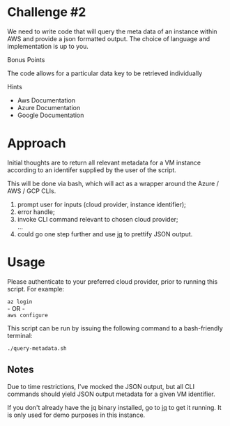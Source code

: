 # Challenge #2
 
We need to write code that will query the meta data of an instance within AWS and provide a json formatted output. The choice of language and implementation is up to you.
 
Bonus Points
 
The code allows for a particular data key to be retrieved individually
 
Hints
- Aws Documentation
- Azure Documentation
- Google Documentation

# Approach

Initial thoughts are to return all relevant metadata for a VM instance according to an identifer supplied by the user of the script.

This will be done via bash, which will act as a wrapper around the Azure / AWS / GCP CLIs.

1) prompt user for inputs (cloud provider, instance identifier);
2) error handle;
3) invoke CLI command relevant to chosen cloud provider;
<br/>...
4) could go one step further and use [jq](https://stedolan.github.io/jq/) to prettify JSON output.

# Usage

Please authenticate to your preferred cloud provider, prior to running this script. For example:

```az login```
<br/>
\- OR -
<br/>
```aws configure```

This script can be run by issuing the following command to a bash-friendly terminal:

```./query-metadata.sh```

## Notes

Due to time restrictions, I've mocked the JSON output, but all CLI commands should yield JSON output metadata for a given VM identifier.

If you don't already have the jq binary installed, go to [jq](https://stedolan.github.io/jq/) to get it running. It is only used for demo purposes in this instance.